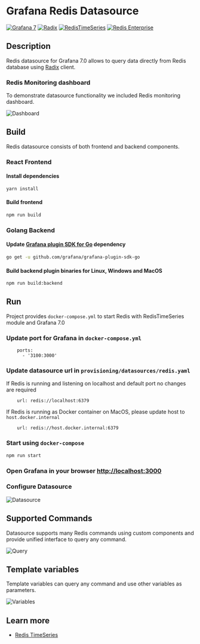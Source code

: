 # Grafana Redis Datasource

[![Grafana 7](https://img.shields.io/badge/Grafana-7-red)](https://www.grafana.com)
[![Radix](https://img.shields.io/badge/Radix-powered-blue)](https://github.com/mediocregopher/radix)
[![RedisTimeSeries](https://img.shields.io/badge/RedisTimeSeries-inspired-yellowgreen)](https://oss.redislabs.com/redistimeseries/)
[![Redis Enterprise](https://img.shields.io/badge/Redis%20Enterprise-supported-orange)](https://redislabs.com/redis-enterprise/)

## Description

Redis datasource for Grafana 7.0 allows to query data directly from Redis database using [Radix](https://github.com/mediocregopher/radix) client.

### Redis Monitoring dashboard

To demonstrate datasource functionality we included Redis monitoring dashboard.

![Dashboard](https://github.com/RedisTimeSeries/grafana-redis-datasource/blob/master/images/redis-dashboard.png)

## Build

Redis datasource consists of both frontend and backend components.

### React Frontend

#### Install dependencies

```bash
yarn install
```

#### Build frontend

```bash
npm run build
```

### Golang Backend

#### Update [Grafana plugin SDK for Go](https://grafana.com/docs/grafana/latest/developers/plugins/backend/grafana-plugin-sdk-for-go/) dependency

```bash
go get -u github.com/grafana/grafana-plugin-sdk-go
```

#### Build backend plugin binaries for Linux, Windows and MacOS

```bash
npm run build:backend
```

## Run

Project provides `docker-compose.yml` to start Redis with RedisTimeSeries module and Grafana 7.0

### Update port for Grafana in `docker-compose.yml`

```
    ports:
      - '3100:3000'
```

### Update datasource url in `provisioning/datasources/redis.yaml`

If Redis is running and listening on localhost and default port no changes are required

```
    url: redis://localhost:6379
```

If Redis is running as Docker container on MacOS, please update host to `host.docker.internal`

```
    url: redis://host.docker.internal:6379
```

### Start using `docker-compose`

```bash
npm run start
```

### Open Grafana in your browser [http://localhost:3000](http://localhost:3000)

### Configure Datasource

![Datasource](https://github.com/RedisTimeSeries/grafana-redis-datasource/blob/master/images/datasource.png)

## Supported Commands

Datasource supports many Redis commands using custom components and provide unified interface to query any command.

![Query](https://github.com/RedisTimeSeries/grafana-redis-datasource/blob/master/images/query.png)

## Template variables

Template variables can query any command and use other variables as parameters.

![Variables](https://github.com/RedisTimeSeries/grafana-redis-datasource/blob/master/images/variables.png)

## Learn more

- [Redis TimeSeries](https://oss.redislabs.com/redistimeseries/)

